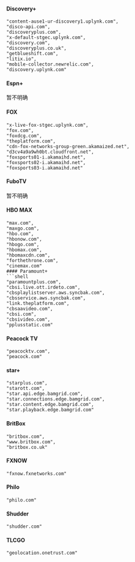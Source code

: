 #### Discovery+
```shell
"content-ause1-ur-discovery1.uplynk.com",
"disco-api.com",
"discoveryplus.com",
"x-default-stgec.uplynk.com",
"discovery.com",
"discoveryplus.co.uk",
"getblueshift.com",
"litix.io",
"mobile-collector.newrelic.com",
"discovery.uplynk.com"
```
#### Espn+
暂不明确
#### FOX
```shell
"x-live-fox-stgec.uplynk.com",
"fox.com",
"foxdcg.com",
"theplatform.com",
"cdn-fox-networks-group-green.akamaized.net",
"d3cv4a9a9wh0bt.cloudfront.net",
"foxsports01-i.akamaihd.net",
"foxsports02-i.akamaihd.net",
"foxsports03-i.akamaihd.net"
```
#### FuboTV
暂不明确
#### HBO MAX
```shell
"max.com",
"maxgo.com",
"hbo.com",
"hbonow.com",
"hbogo.com",
"hbomax.com",
"hbomaxcdn.com",
"forthethrone.com",
"cinemax.com"
#### Paramount+
```shell
"paramountplus.com",
"cbsi.live.ott.irdeto.com",
"cbsplaylistserver.aws.syncbak.com",
"cbsservice.aws.syncbak.com",
"link.theplatform.com",
"cbsaavideo.com",
"cbsi.com",
"cbsivideo.com",
"pplusstatic.com"
```
#### Peacock TV
```shell
"peacocktv.com",
"peacock.com"
```
#### star+
```shell
"starplus.com",
"starott.com",
"star.api.edge.bamgrid.com",
"star.connections.edge.bamgrid.com",
"star.content.edge.bamgrid.com",
"star.playback.edge.bamgrid.com"
```
#### BritBox
```shell
"britbox.com",
"www.britbox.com",
"britbox.co.uk"
```
#### FXNOW
```shell
"fxnow.fxnetworks.com"
```
#### Philo
```shell
"philo.com"
```
#### Shudder
```shell
"shudder.com"
```
#### TLCGO
```shell
"geolocation.onetrust.com"
```
